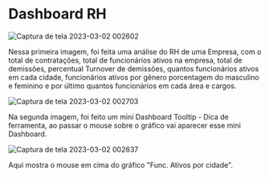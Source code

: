 # Dashboard RH

![Captura de tela 2023-03-02 002602](https://user-images.githubusercontent.com/113316157/222323589-6a08ebd0-606f-4053-bfc4-569fa0d931f1.png)

Nessa primeira imagem, foi feita uma análise do RH de uma Empresa, com o total de contratações, total de funcionários ativos na empresa, total de demissões, percentual Turnover de demissões, quantos funcionários ativos em cada cidade, funcionários ativos por gênero porcentagem do masculino e feminino e por último quantos funcionários em cada área e cargos.

![Captura de tela 2023-03-02 002703](https://user-images.githubusercontent.com/113316157/222323585-b6052f27-c56d-43ac-8133-a97442efd40f.png)

Na segunda imagem, foi feito um mini Dashboard Tooltip - Dica de ferramenta, ao passar o mouse sobre o gráfico vai aparecer esse mini Dashboard.

![Captura de tela 2023-03-02 002637](https://user-images.githubusercontent.com/113316157/222323592-1db9f0c5-2826-4f2c-b1a5-2a197c799a8e.png)

Aqui mostra o mouse em cima do gráfico "Func. Ativos por cidade".
